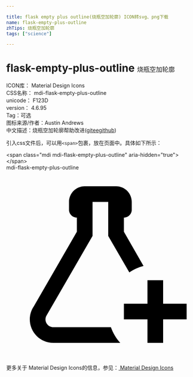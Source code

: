 ```yaml
---

title: flask empty plus outline(烧瓶空加轮廓) ICON转svg、png下载
name: flask-empty-plus-outline
zhTips: 烧瓶空加轮廓
tags: ["science"]

---
```


# flask-empty-plus-outline  <small style="font-size: 60%;font-weight: 100">烧瓶空加轮廓</small>


<div class="detail-page">
<p>
<span>
ICON库：
<span class="badge-secondary badge">Material Design Icons</span> 
</span>
<br/>
<span>
CSS名称：
<span class="badge-secondary badge">mdi-flask-empty-plus-outline</span> 
</span>
<br/>
<span>
unicode：
<span class="badge-secondary badge">F123D</span> 
<copy-btn content='F123D' btn-title=""></copy-btn>
<copy-btn :content='String.fromCodePoint(parseInt("F123D", 16))' btn-title="复制U"></copy-btn>
</span>
<br/>
<span>
version：
<span class="badge-secondary badge">4.6.95</span> 
</span><br/><span>Tag：<span class="badge-light badge"><router-link to="/tags/science.html">可选</router-link></span></span>
<br/>
<span>图标来源/作者：<span class="badge-light badge">Austin Andrews</span></span> 
<br/>
<span class="zh-detail">中文描述：<span class="badge-primary badge">烧瓶空加轮廓</span><span class="help-link"><span>帮助改进</span>(<a href="https://gitee.com/liuwave/icon-helper/edit/master/json/material/flask-empty-plus-outline.json" target="_blank" rel="noopener noreferrer">gitee</a><a href="https://github.com/liuwave/icon-helper/edit/master/json/material/flask-empty-plus-outline.json" target="_blank" rel="noopener noreferrer">github</a></span>)</span><br/>
</p>
</div>
<div class="alert alert-dark">
  <i class="mdi mdi-flask-empty-plus-outline mdi-48px"></i>
  <i class="mdi mdi-flask-empty-plus-outline mdi-36px"></i>
  <i class="mdi mdi-flask-empty-plus-outline mdi-24px"></i>
  <i class="mdi mdi-flask-empty-plus-outline mdi-18px"></i>
</div>
<div>
  <p>引入css文件后，可以用<code>&lt;span&gt;</code>包裹，放在页面中。具体如下所示：    
  </p>
  <div class="alert alert-primary" style="font-size: 14px">
    &lt;span class="mdi mdi-flask-empty-plus-outline" aria-hidden="true"&gt;&lt;/span&gt;
    <copy-btn content='<span class="mdi mdi-flask-empty-plus-outline" aria-hidden="true"></span>'></copy-btn>
  </div>
  <div class="alert alert-secondary">
    <i class="mdi mdi-flask-empty-plus-outline"
    style="font-size: 24px"
    aria-hidden="true"></i> mdi-flask-empty-plus-outline
    <copy-btn content="mdi-flask-empty-plus-outline" btn-title="复制图标名称"></copy-btn>
  </div>
</div>
<div id="svg" class="svg-wrap">
<svg xmlns="http://www.w3.org/2000/svg" viewBox="0 0 24 24"><path d="M18 14H20V17H23V19H20V22H18V19H15V17H18V14M5 19C5 19.55 5.45 20 6 20H13.34C13.61 20.75 14 21.42 14.53 22H6C4.34 22 3 20.66 3 19C3 18.4 3.18 17.84 3.5 17.36L9 7.81V6C8.45 6 8 5.55 8 5V4C8 2.9 8.9 2 10 2H14C15.11 2 16 2.9 16 4V5C16 5.55 15.55 6 15 6V7.81L17.5 12.18C16.86 12.35 16.24 12.63 15.69 13L13 8.35V4H11V8.35L5.18 18.43C5.07 18.59 5 18.79 5 19Z" /></svg>
</div>
<detail full-name='mdi-flask-empty-plus-outline'></detail>
    
<div><p>更多关于 Material Design Icons的信息，参见：<a target="_blank" href="https://iconhelper.cn/material.html"> Material Design Icons</a>
</p></div>
